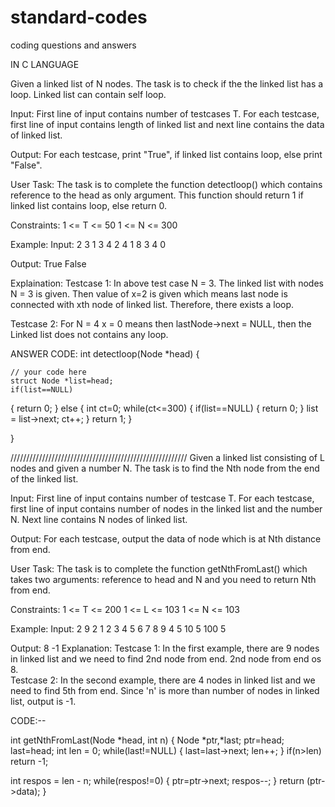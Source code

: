 # standard-codes
coding questions and answers 

IN C LANGUAGE

Given a linked list of N nodes. The task is to check if the the linked list has a loop. Linked list can contain self loop.

Input:
First line of input contains number of testcases T. For each testcase, first line of input contains length of linked list and next line contains the data of linked list.

Output:
For each testcase, print "True", if linked list contains loop, else print "False".

User Task:
The task is to complete the function detectloop() which contains reference to the head as only argument. This function should return 1 if linked list contains loop, else return 0.

Constraints:
1 <= T <= 50
1 <= N <= 300

Example:
Input:
2
3
1 3 4
2
4
1 8 3 4
0

Output:
True
False

Explaination:
Testcase 1: In above test case N = 3. The linked list with nodes N = 3 is given. Then value of x=2 is given which means last node is connected with xth node of linked list. Therefore, there exists a loop. 

Testcase 2: For N = 4
x = 0 means then lastNode->next = NULL, then the Linked list does not contains any loop.



ANSWER CODE:
int detectloop(Node *head) {
    
    // your code here
    struct Node *list=head;
    if(list==NULL)
{ return 0;
}
else
{
int ct=0;
while(ct<=300)
{
if(list==NULL)
{
return 0;
}
list = list->next;
ct++;
}
return 1;
}
    
}



////////////////////////////////////////////////////////
Given a linked list consisting of L nodes and given a number N. The task is to find the Nth node from the end of the linked list.

Input:
First line of input contains number of testcase T. For each testcase, first line of input contains number of nodes in the linked list and the number N. Next line contains N nodes of linked list.

Output:
For each testcase, output the data of node which is at Nth distance from end.

User Task:
The task is to complete the function getNthFromLast() which takes two arguments: reference to head and N and you need to return Nth from end.

Constraints:
1 <= T <= 200
1 <= L <= 103
1 <= N <= 103

Example:
Input:
2
9 2
1 2 3 4 5 6 7 8 9
4 5
10 5 100 5

Output:
8
-1
Explanation:
Testcase 1: In the first example, there are 9 nodes in linked list and we need to find 2nd node from end.  2nd node from end os 8.  
Testcase 2: In the second example, there are 4 nodes in linked list and we need to find 5th from end.  Since 'n' is more than number of nodes in linked list, output is -1.

CODE:--

int getNthFromLast(Node *head, int n)
{
       Node *ptr,*last;
ptr=head;
last=head;
int len = 0;
while(last!=NULL)
{
last=last->next;
len++;
}
if(n>len)
return -1;

int respos = len - n;
while(respos!=0)
{
ptr=ptr->next;
respos--;
}
return (ptr->data);
}
